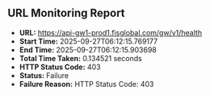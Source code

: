 ## URL Monitoring Report

- **URL:** https://api-gw1-prod1.fisglobal.com/gw/v1/health
- **Start Time:** 2025-09-27T06:12:15.769177
- **End Time:** 2025-09-27T06:12:15.903698
- **Total Time Taken:** 0.134521 seconds
- **HTTP Status Code:** 403
- **Status:** Failure
- **Failure Reason:** HTTP Status Code: 403
